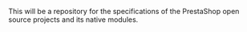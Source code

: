 This will be a repository for the specifications of the PrestaShop open source projects and its native modules.
